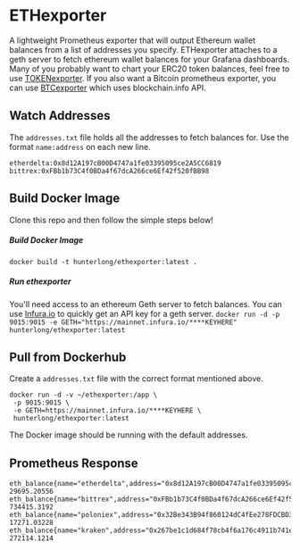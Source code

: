 # ETHexporter
A lightweight Prometheus exporter that will output Ethereum wallet balances from a list of addresses you specify. ETHexporter attaches to a geth server to fetch ethereum wallet balances for your Grafana dashboards. Many of you probably want to chart your ERC20 token balances, feel free to use [TOKENexporter](https://github.com/hunterlong/tokenexporter). If you also want a Bitcoin prometheus exporter, you can use [BTCexporter](https://github.com/hunterlong/btcexporter) which uses blockchain.info API.

## Watch Addresses
The `addresses.txt` file holds all the addresses to fetch balances for. Use the format `name:address` on each new line.
```
etherdelta:0x8d12A197cB00D4747a1fe03395095ce2A5CC6819
bittrex:0xFBb1b73C4f0BDa4f67dcA266ce6Ef42f520fBB98
```

## Build Docker Image
Clone this repo and then follow the simple steps below!

##### Build Docker Image
`docker build -t hunterlong/ethexporter:latest .`

##### Run ethexporter
You'll need access to an ethereum Geth server to fetch balances. You can use [Infura.io](https://infura.io/setup) to quickly get an API key for a geth server.
`docker run -d -p 9015:9015 -e GETH="https://mainnet.infura.io/****KEYHERE" hunterlong/ethexporter:latest`

## Pull from Dockerhub
Create a `addresses.txt` file with the correct format mentioned above.
```
docker run -d -v ~/ethexporter:/app \
 -p 9015:9015 \
 -e GETH=https://mainnet.infura.io/****KEYHERE \
 hunterlong/ethexporter:latest
```
The Docker image should be running with the default addresses.

## Prometheus Response
```
eth_balance{name="etherdelta",address="0x8d12A197cB00D4747a1fe03395095ce2A5CC6819"} 29695.20556
eth_balance{name="bittrex",address="0xFBb1b73C4f0BDa4f67dcA266ce6Ef42f520fBB98"} 734415.3192
eth_balance{name="poloniex",address="0x32Be343B94f860124dC4fEe278FDCBD38C102D88"} 17271.03228
eth_balance{name="kraken",address="0x267be1c1d684f78cb4f6a176c4911b741e4ffdc0"} 272114.1214
```
